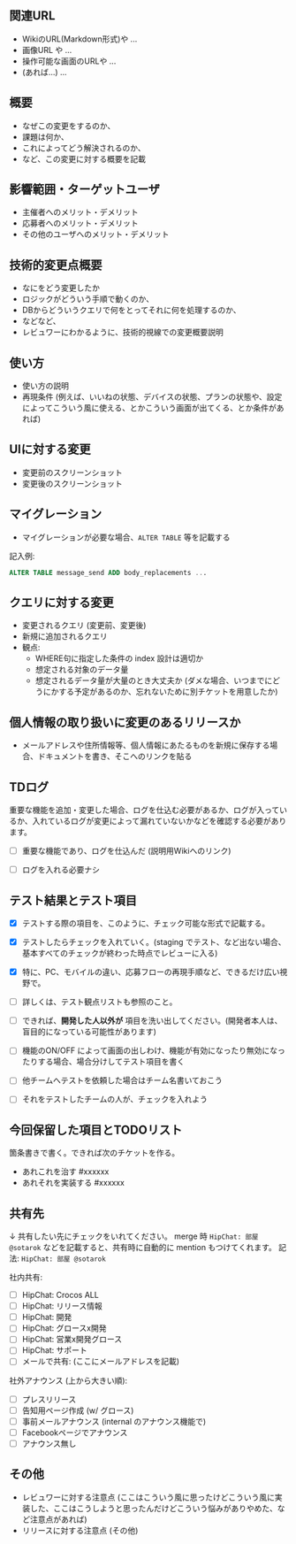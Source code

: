 ## 関連URL

* WikiのURL(Markdown形式)や ...
* 画像URL や ...
* 操作可能な画面のURLや ...
* (あれば...) ...


## 概要

* なぜこの変更をするのか、
* 課題は何か、
* これによってどう解決されるのか、
* など、この変更に対する概要を記載


## 影響範囲・ターゲットユーザ

* 主催者へのメリット・デメリット
* 応募者へのメリット・デメリット
* その他のユーザへのメリット・デメリット


## 技術的変更点概要

* なにをどう変更したか
* ロジックがどういう手順で動くのか、
* DBからどういうクエリで何をとってそれに何を処理するのか、
* などなど、
* レビュワーにわかるように、技術的視線での変更概要説明


## 使い方

* 使い方の説明
* 再現条件 (例えば、いいねの状態、デバイスの状態、プランの状態や、設定によってこういう風に使える、とかこういう画面が出てくる、とか条件があれば)


## UIに対する変更

* 変更前のスクリーンショット
* 変更後のスクリーンショット


## マイグレーション

* マイグレーションが必要な場合、`ALTER TABLE` 等を記載する

記入例:

```sql
ALTER TABLE message_send ADD body_replacements ...
```

## クエリに対する変更

* 変更されるクエリ (変更前、変更後)
* 新規に追加されるクエリ
* 観点:
    * WHERE句に指定した条件の index 設計は適切か
    * 想定される対象のデータ量
    * 想定されるデータ量が大量のとき大丈夫か (ダメな場合、いつまでにどうにかする予定があるのか、忘れないために別チケットを用意したか)


## 個人情報の取り扱いに変更のあるリリースか

* メールアドレスや住所情報等、個人情報にあたるものを新規に保存する場合、ドキュメントを書き、そこへのリンクを貼る


## TDログ

重要な機能を追加・変更した場合、ログを仕込む必要があるか、ログが入っているか、入れているログが変更によって漏れていないかなどを確認する必要があります。

* [ ] 重要な機能であり、ログを仕込んだ (説明用Wikiへのリンク)
* [ ] ログを入れる必要ナシ


## テスト結果とテスト項目

- [x] テストする際の項目を、このように、チェック可能な形式で記載する。
- [x] テストしたらチェックを入れていく。(staging でテスト、など出ない場合、基本すべてのチェックが終わった時点でレビューに入る)
- [x] 特に、PC、モバイルの違い、応募フローの再現手順など、できるだけ広い視野で。
- [ ] 詳しくは、テスト観点リストも参照のこと。
- [ ] できれば、**開発した人以外が** 項目を洗い出してください。(開発者本人は、盲目的になっている可能性があります)
- [ ] 機能のON/OFF によって画面の出しわけ、機能が有効になったり無効になったりする場合、場合分けしてテスト項目を書く
- [ ] 他チームへテストを依頼した場合はチーム名書いておこう
- [ ] それをテストしたチームの人が、チェックを入れよう


## 今回保留した項目とTODOリスト

箇条書きで書く。できれば次のチケットを作る。

* あれこれを治す #xxxxxx
* あれそれを実装する #xxxxxx


## 共有先

↓ 共有したい先にチェックをいれてください。
merge 時
`HipChat: 部屋 @sotarok` などを記載すると、共有時に自動的に mention もつけてくれます。
記法: `HipChat: 部屋 @sotarok`

社内共有:

* [ ] HipChat: Crocos ALL
* [ ] HipChat: リリース情報
* [ ] HipChat: 開発
* [ ] HipChat: グロースx開発
* [ ] HipChat: 営業x開発グロース
* [ ] HipChat: サポート
* [ ] メールで共有: (ここにメールアドレスを記載)

社外アナウンス (上から大きい順):

* [ ] プレスリリース
* [ ] 告知用ページ作成 (w/ グロース)
* [ ] 事前メールアナウンス (internal のアナウンス機能で)
* [ ] Facebookページでアナウンス
* [ ] アナウンス無し

## その他

* レビュワーに対する注意点 (ここはこういう風に思ったけどこういう風に実装した、ここはこうしようと思ったんだけどこういう悩みがありやめた、など注意点があれば)
* リリースに対する注意点 (その他)
